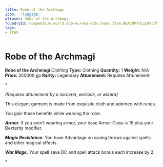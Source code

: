 ```yaml
---
title: Robe of the Archmagi
icon: ':luggage:'
aliases: Robe of the Archmagi
foundryId: Compendium.world.ddb-eureka-ddb-items.Item.BGAVDP7dLqc0YcOT
tags:
- Item
---
```


# Robe of the Archmagi

**Robe of the Archmagi**
_Clothing_
**Type:** Clothing
**Quantity:** 1
**Weight:** N/A
**Price:** 200000 gp
**Rarity:** Legendary
**Attunement:** Requires Attunement

*<div class="item-attunement"><i>(Requires attunement by a sorcerer, warlock, or wizard)</i><p>This elegant garment is made from exquisite cloth and adorned with runes.

You gain these benefits while wearing the robe.

***Armor.*** If you aren’t wearing armor, your base Armor Class is 15 plus your Dexterity modifier.

***Magic Resistance.*** You have Advantage on saving throws against spells and other magical effects.

***War Mage.*** Your spell save DC and spell attack bonus each increase by 2.</p>*
